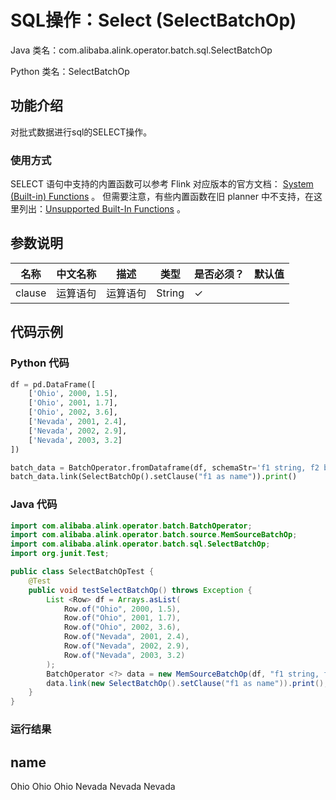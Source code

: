 # SQL操作：Select (SelectBatchOp)
Java 类名：com.alibaba.alink.operator.batch.sql.SelectBatchOp

Python 类名：SelectBatchOp


## 功能介绍
对批式数据进行sql的SELECT操作。

### 使用方式

SELECT 语句中支持的内置函数可以参考 Flink
对应版本的官方文档： [System (Built-in) Functions](https://nightlies.apache.org/flink/flink-docs-release-1.13/docs/dev/table/functions/systemfunctions/)
。 但需要注意，有些内置函数在旧 planner
中不支持，在这里列出：[Unsupported Built-In Functions](https://nightlies.apache.org/flink/flink-docs-release-1.13/docs/dev/table/legacy_planner/#unsupported-built-in-functions)
。

## 参数说明

| 名称 | 中文名称 | 描述 | 类型 | 是否必须？ | 默认值 |
| --- | --- | --- | --- | --- | --- |
| clause | 运算语句 | 运算语句 | String | ✓ |  |

## 代码示例

### Python 代码

```python
df = pd.DataFrame([
    ['Ohio', 2000, 1.5],
    ['Ohio', 2001, 1.7],
    ['Ohio', 2002, 3.6],
    ['Nevada', 2001, 2.4],
    ['Nevada', 2002, 2.9],
    ['Nevada', 2003, 3.2]
])

batch_data = BatchOperator.fromDataframe(df, schemaStr='f1 string, f2 bigint, f3 double')
batch_data.link(SelectBatchOp().setClause("f1 as name")).print()
```
### Java 代码
```java
import com.alibaba.alink.operator.batch.BatchOperator;
import com.alibaba.alink.operator.batch.source.MemSourceBatchOp;
import com.alibaba.alink.operator.batch.sql.SelectBatchOp;
import org.junit.Test;

public class SelectBatchOpTest {
	@Test
	public void testSelectBatchOp() throws Exception {
        List <Row> df = Arrays.asList(
    	    Row.of("Ohio", 2000, 1.5),
    		Row.of("Ohio", 2001, 1.7),
    		Row.of("Ohio", 2002, 3.6),
    		Row.of("Nevada", 2001, 2.4),
    		Row.of("Nevada", 2002, 2.9),
    		Row.of("Nevada", 2003, 3.2)
    	);
    	BatchOperator <?> data = new MemSourceBatchOp(df, "f1 string, f2 int, f3 double");
		data.link(new SelectBatchOp().setClause("f1 as name")).print();
	}
}
```

### 运行结果

name
----
Ohio
Ohio
Ohio
Nevada
Nevada
Nevada
